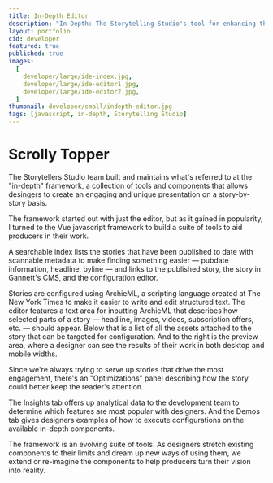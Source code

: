 ```yaml
---
title: In-Depth Editor
description: "In Depth: The Storytelling Studio's tool for enhancing the design and presentation of stories."
layout: portfolio
cid: developer
featured: true
published: true
images:
  [
    developer/large/ide-index.jpg,
    developer/large/ide-editor1.jpg,
    developer/large/ide-editor2.jpg,
  ]
thumbnail: developer/small/indepth-editor.jpg
tags: [javascript, in-depth, Storytelling Studio]
---
```


# Scrolly Topper

The Storytellers Studio team built and maintains what's referred to at the "in-depth" framework, a collection of tools and components that allows desingers to create an engaging and unique presentation on a story-by-story basis.

The framework started out with just the editor, but as it gained in popularity, I turned to the Vue javascript framework to build a suite of tools to aid producers in their work.

A searchable index lists the stories that have been published to date with scannable metadata to make finding something easier — pubdate information, headline, byline — and links to the published story, the story in Gannett's CMS, and the configuration editor.

Stories are configured using ArchieML, a scripting language created at The New York Times to make it easier to write and edit structured text. The editor features a text area for inputting ArchieML that describes how selected parts of a story — headline, images, videos, subscription offers, etc. — should appear. Below that is a list of all the assets attached to the story that can be targeted for configuration. And to the right is the preview area, where a designer can see the results of their work in both desktop and mobile widths.

Since we're always trying to serve up stories that drive the most engagement, there's an "Optimizations" panel describing how the story could better keep the reader's attention.

The Insights tab offers up analytical data to the development team to determine which features are most popular with designers. And the Demos tab gives designers examples of how to execute configurations on the available in-depth components.

The framework is an evolving suite of tools. As designers stretch existing components to their limits and dream up new ways of using them, we extend or re-imagine the components to help producers turn their vision into reality.
